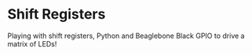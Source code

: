 # Shift Registers

Playing with shift registers, Python and Beaglebone Black GPIO to drive a matrix of LEDs!

